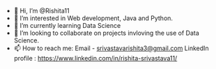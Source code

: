 - 👋 Hi, I’m @Rishita11
- 👀 I’m interested in Web development, Java and Python.
- 🌱 I’m currently learning Data Science
- 💞️ I’m looking to collaborate on projects invloving the use of Data Science.
- 📫 How to reach me: Email - srivastavarishita3@gmail.com
                       LinkedIn profile : https://www.linkedin.com/in/rishita-srivastava11/

<!---
Rishita11/Rishita11 is a ✨ special ✨ repository because its `README.md` (this file) appears on your GitHub profile.
You can click the Preview link to take a look at your changes.
--->
